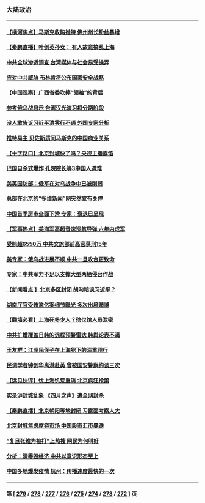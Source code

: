 ### 大陆政治
---
#### [【横河焦点】马斯克收购推特 佛州州长粉丝暴增](../../pages/ncid277/n13721334.md) 
#### [【秦鹏直播】叶剑英孙女： 有人故意搞乱上海](../../pages/ncid277/n13721327.md) 
#### [中共全球渗透调查 台湾媒体与社会易受操弄](../../pages/ncid277/n13721038.md) 
#### [应对中共威胁 布林肯将公布国家安全战略](../../pages/ncid277/n13721192.md) 
#### [【中国观察】广西省委吹捧“领袖”的背后](../../pages/ncid277/n13721170.md) 
#### [参考俄乌战启示 台湾汉光演习将分两阶段](../../pages/ncid277/n13721159.md) 
#### [没人敢告诉习近平清零行不通 外国专家分析](../../pages/ncid277/n13720943.md) 
#### [推特易主 贝佐斯质问马斯克的中国商业关系](../../pages/ncid277/n13721162.md) 
#### [【十字路口】北京封城快了吗？央视主播露馅](../../pages/ncid277/n13721080.md) 
#### [巴国自杀式爆炸 孔院院长等3中国人遇难](../../pages/ncid277/n13721035.md) 
#### [美英国防部：俄军在对乌战争中已被削弱](../../pages/ncid277/n13720944.md) 
#### [总部在北京的“多维新闻”网突然宣布关停](../../pages/ncid277/n13720996.md) 
#### [中国首季房市全面下滑 专家：衰退已呈现](../../pages/ncid277/n13720590.md) 
#### [【军事热点】美海军高超音速巡航导弹 六年内成军](../../pages/ncid277/n13720817.md) 
#### [受贿超6550万 中共文旅部前高官获刑15年](../../pages/ncid277/n13720933.md) 
#### [美专家：俄乌战进展不顺 中共一旦攻台更致命](../../pages/ncid277/n13720885.md) 
#### [专家：中共军力不足以支撑大型两栖侵台作战](../../pages/ncid277/n13720720.md) 
#### [【新闻看点 】北京多区封闭 胡叼暗讽习近平？](../../pages/ncid277/n13720389.md) 
#### [湖南厅官受贿逾亿案细节曝光 多次出境赌博](../../pages/ncid277/n13720780.md) 
#### [【翻墙必看】上海死多少人？殡仪馆人员泄密](../../pages/ncid277/n13720697.md) 
#### [中共扩增覆盖日韩的远程预警雷达 韩舆论表不满](../../pages/ncid277/n13720659.md) 
#### [王友群：江泽民侄子在上海犯下的深重罪行](../../pages/ncid277/n13720477.md) 
#### [民调学者钟剑华离港赴英 曾被国安警察约谈三次](../../pages/ncid277/n13720696.md) 
#### [【远见快评】忧上海饥荒重演 北京疯狂抢菜](../../pages/ncid277/n13720596.md) 
#### [实录沪封城乱象 《四月之声》遭全网封杀](../../pages/ncid277/n13720629.md) 
#### [【秦鹏直播】北京朝阳等地封闭 习露面考察人大](../../pages/ncid277/n13720605.md) 
#### [北京封城焦虑席卷市场 中国股市汇市暴跌](../../pages/ncid277/n13720464.md) 
#### [“复旦张维为被打”上热搜 网民为何叫好](../../pages/ncid277/n13719524.md) 
#### [分析：清零毁经济 中共以意识形态至上](../../pages/ncid277/n13720497.md) 
#### [中国多地爆发疫情 杭州：传播速度最快的一次](../../pages/ncid277/n13720578.md) 

---
#### 第 [ [279](./279.md) / [278](./278.md) / [277](./277.md) / [276](./276.md) / [275](./275.md) / [274](./274.md) / [273](./273.md) / [272](./272.md) ] 页
